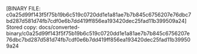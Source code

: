 [BINARY FILE: c0a25d99f143f5f75b19b6c519c0720dd1e1a81ae7b7b845c6756207e76dbc7bd287d581d74fb7cdf0e6b7dd419ff856ea193420dec25fad11b399509a24]
Stored copy: docs/converted-binary/c0a25d99f143f5f75b19b6c519c0720dd1e1a81ae7b7b845c6756207e76dbc7bd287d581d74fb7cdf0e6b7dd419ff856ea193420dec25fad11b399509a24

